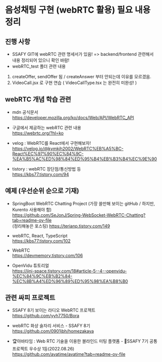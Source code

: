 # 음성채팅 구현 (webRTC 활용) 필요 내용 정리

## 진행 사항
- SSAFY GIT에 webRTC 관련 명세서가 있음! => backend/frontend 관련해서 내용 정리되어 있으니 확인 바람! <br>
- webRTC_test 폴더 관련 내용
1. createOffer, sendOffer 됨 / createAnswer 부터 안되는데 이유를 모르겠음.
2. VideoCall.jsx 로 구현 연습 ( VideoCallType.tsx 는 완전히 미완성! )

## webRTC 개념 학습 관련
- mdn 공식문서 <br>
https://developer.mozilla.org/ko/docs/Web/API/WebRTC_API <br>

- 구글에서 제공하는 webRTC 관련 내용 <br>
https://webrtc.org/?hl=ko <br>

- velog : WebRTC를 React에서 구현해보자! <br>
https://velog.io/@kymkjh2002/WebRTC%EB%A5%BC-React%EC%97%90%EC%84%9C-%EA%B5%AC%ED%98%84%ED%95%B4%EB%B3%B4%EC%9E%90 <br>

- tistory : webRTC 장단점/통신방법 등 <br>
https://kbs77.tistory.com/94 <br>

## 예제 (우선순위 순으로 기재) 
- SpringBoot WebRTC Chatting Project (가장 쓸만해 보이는 gitHub / 하지만, Kurento 사용해야 함) <br>
https://github.com/SeJonJ/Spring-WebSocket-WebRTC-Chatting?tab=readme-ov-file <br>
(정리해놓은 포스팅)
https://terianp.tistory.com/149 <br>

- webRTC, React, TypeScript <br>
https://kbs77.tistory.com/102 <br>

- WebRTC <br>
https://devmemory.tistory.com/106 <br>

- OpenVidu 튜토리얼 <br>
https://jini-space.tistory.com/18#article-5--4--openvidu-%EC%84%9C%EB%B2%84-%EC%8B%A4%ED%96%89%ED%95%98%EA%B8%B0

## 관련 싸피 프로젝트
- SSAFY 8기 보이는 라디오 WebRTC 프로젝트 <br>
https://github.com/yyh7750/Bora

- webRTC 화상 술자리 서비스 - SSAFY 8기 <br>
https://github.com/0901jbh/homezakaya

- 🏆아바타임 : Web RTC 기술을 이용한 블라인드 미팅 플랫폼 - 🥇SSAFY 7기 공통프로젝트 우수상 1등(2022.08.26) <br>
https://github.com/avatime/avatime?tab=readme-ov-file